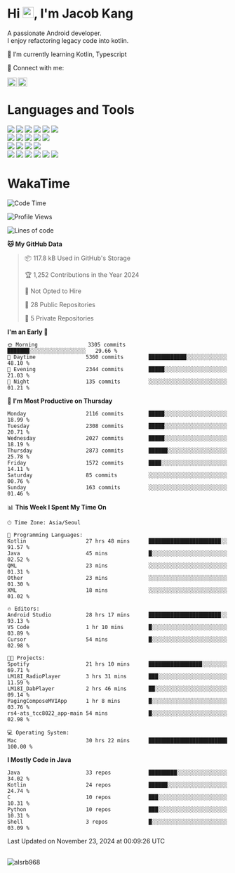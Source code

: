 # Hi <img src="https://media.giphy.com/media/hvRJCLFzcasrR4ia7z/giphy.gif" width="25px">, I'm Jacob Kang
A passionate Android developer.
</br>
I enjoy refactoring legacy code into kotlin.

🌱 I’m currently learning Kotlin, Typescript

🤝 Connect with me:

<a href="https://www.linkedin.com/in/minkyu-kang-b7477b1b2/"><img align="left" src="https://raw.githubusercontent.com/yushi1007/yushi1007/main/images/linkedin.svg" alt="Minkyu Kang | LinkedIn" width="21px"/></a>
<a href="https://www.instagram.com/_jacob_kang/"><img align="left" src="https://raw.githubusercontent.com/yushi1007/yushi1007/main/images/instagram.svg" alt="Jacob Kang | Instagram" width="21px"/></a>

</br>

# Languages and Tools

<div align="left">
<img src="https://img.shields.io/badge/java-007396?logo=java&logoColor=white"/>
<img src="https://img.shields.io/badge/kotlin-7F52FF?logo=kotlin&logoColor=white"/>
<img src="https://img.shields.io/badge/python-3776AB?logo=python&logoColor=white"/>
<img src="https://img.shields.io/badge/bash shell-4EAA25?logo=gnubash&logoColor=white"/>
<img src="https://img.shields.io/badge/c-A8B9CC?logo=c&logoColor=white"/>
<img src="https://img.shields.io/badge/c++-00599C?logo=c%2b%2b&logoColor=white"/>
</div>
<div align="left">
<img src="https://img.shields.io/badge/git-F05032?logo=git&logoColor=white"/>
<img src="https://img.shields.io/badge/github-181717?logo=github&logoColor=white"/>
<img src="https://img.shields.io/badge/mysql-4479A1?logo=mysql&logoColor=white"/>
<img src="https://img.shields.io/badge/sqlite-003B57?logo=sqlite&logoColor=white"/>
<img src="https://img.shields.io/badge/amazon AWS-232F3E?logo=amazonaws&logoColor=white"/>
</div>
<div align="left">
<img src="https://img.shields.io/badge/android-3DDC84?logo=android&logoColor=white"/>
<img src="https://img.shields.io/badge/linux-FCC624?logo=linux&logoColor=white"/>
<img src="https://img.shields.io/badge/flask-000000?logo=flask&logoColor=white"/>
<img src="https://img.shields.io/badge/arduino-00979D?logo=arduino&logoColor=white"/>
</div>
<div align="left">
<img src="https://img.shields.io/badge/slack-4A154B?logo=slack&logoColor=white"/>
<img src="https://img.shields.io/badge/notion-000000?logo=notion&logoColor=white"/>
<img src="https://img.shields.io/badge/jira-0052CC?logo=jira&logoColor=white"/>
<img src="https://img.shields.io/badge/postman-FF6C37?logo=postman&logoColor=white"/>
<img src="https://img.shields.io/badge/intellij-000000?logo=intellijidea&logoColor=white"/>
<img src="https://img.shields.io/badge/pycharm-000000?logo=pycharm&logoColor=white"/>
</div>

# WakaTime

<!--START_SECTION:waka-->
![Code Time](http://img.shields.io/badge/Code%20Time-4%2C419%20hrs%2028%20mins-blue)

![Profile Views](http://img.shields.io/badge/Profile%20Views-0-blue)

![Lines of code](https://img.shields.io/badge/From%20Hello%20World%20I%27ve%20Written-5.3%20million%20lines%20of%20code-blue)

**🐱 My GitHub Data** 

> 📦 117.8 kB Used in GitHub's Storage 
 > 
> 🏆 1,252 Contributions in the Year 2024
 > 
> 🚫 Not Opted to Hire
 > 
> 📜 28 Public Repositories 
 > 
> 🔑 5 Private Repositories 
 > 
**I'm an Early 🐤** 

```text
🌞 Morning                3305 commits        ███████░░░░░░░░░░░░░░░░░░   29.66 % 
🌆 Daytime                5360 commits        ████████████░░░░░░░░░░░░░   48.10 % 
🌃 Evening                2344 commits        █████░░░░░░░░░░░░░░░░░░░░   21.03 % 
🌙 Night                  135 commits         ░░░░░░░░░░░░░░░░░░░░░░░░░   01.21 % 
```
📅 **I'm Most Productive on Thursday** 

```text
Monday                   2116 commits        █████░░░░░░░░░░░░░░░░░░░░   18.99 % 
Tuesday                  2308 commits        █████░░░░░░░░░░░░░░░░░░░░   20.71 % 
Wednesday                2027 commits        █████░░░░░░░░░░░░░░░░░░░░   18.19 % 
Thursday                 2873 commits        ██████░░░░░░░░░░░░░░░░░░░   25.78 % 
Friday                   1572 commits        ████░░░░░░░░░░░░░░░░░░░░░   14.11 % 
Saturday                 85 commits          ░░░░░░░░░░░░░░░░░░░░░░░░░   00.76 % 
Sunday                   163 commits         ░░░░░░░░░░░░░░░░░░░░░░░░░   01.46 % 
```


📊 **This Week I Spent My Time On** 

```text
🕑︎ Time Zone: Asia/Seoul

💬 Programming Languages: 
Kotlin                   27 hrs 48 mins      ███████████████████████░░   91.57 % 
Java                     45 mins             █░░░░░░░░░░░░░░░░░░░░░░░░   02.52 % 
QML                      23 mins             ░░░░░░░░░░░░░░░░░░░░░░░░░   01.31 % 
Other                    23 mins             ░░░░░░░░░░░░░░░░░░░░░░░░░   01.30 % 
XML                      18 mins             ░░░░░░░░░░░░░░░░░░░░░░░░░   01.02 % 

🔥 Editors: 
Android Studio           28 hrs 17 mins      ███████████████████████░░   93.13 % 
VS Code                  1 hr 10 mins        █░░░░░░░░░░░░░░░░░░░░░░░░   03.89 % 
Cursor                   54 mins             █░░░░░░░░░░░░░░░░░░░░░░░░   02.98 % 

🐱‍💻 Projects: 
Spotify                  21 hrs 10 mins      █████████████████░░░░░░░░   69.71 % 
LM18I_RadioPlayer        3 hrs 31 mins       ███░░░░░░░░░░░░░░░░░░░░░░   11.59 % 
LM18I_DabPlayer          2 hrs 46 mins       ██░░░░░░░░░░░░░░░░░░░░░░░   09.14 % 
PagingComposeMVIApp      1 hr 8 mins         █░░░░░░░░░░░░░░░░░░░░░░░░   03.76 % 
rs4-ats_tcc8022_app-main 54 mins             █░░░░░░░░░░░░░░░░░░░░░░░░   02.98 % 

💻 Operating System: 
Mac                      30 hrs 22 mins      █████████████████████████   100.00 % 
```

**I Mostly Code in Java** 

```text
Java                     33 repos            █████████░░░░░░░░░░░░░░░░   34.02 % 
Kotlin                   24 repos            ██████░░░░░░░░░░░░░░░░░░░   24.74 % 
C                        10 repos            ███░░░░░░░░░░░░░░░░░░░░░░   10.31 % 
Python                   10 repos            ███░░░░░░░░░░░░░░░░░░░░░░   10.31 % 
Shell                    3 repos             █░░░░░░░░░░░░░░░░░░░░░░░░   03.09 % 
```




 Last Updated on November 23, 2024 at 00:09:26 UTC
<!--END_SECTION:waka-->

</br>

<div align="left">
<img align="left" src="https://github-readme-stats.vercel.app/api/top-langs?username=alsrb968&show_icons=true&locale=en&layout=compact&theme=dark" alt="alsrb968" />
</div>
